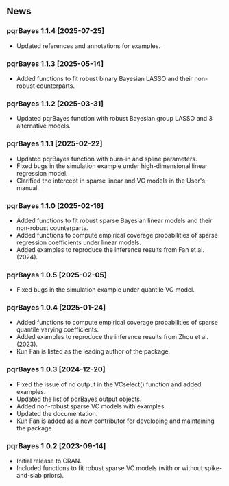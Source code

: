 ## News

### pqrBayes 1.1.4 \[2025-07-25]

* Updated references and annotations for examples.

### pqrBayes 1.1.3 \[2025-05-14]

* Added functions to fit robust binary Bayesian LASSO and their non-robust counterparts.

### pqrBayes 1.1.2 \[2025-03-31]

* Updated pqrBayes function with robust Bayesian group LASSO and 3 alternative models.

### pqrBayes 1.1.1 \[2025-02-22]

* Updated pqrBayes function with burn-in and spline parameters.
* Fixed bugs in the simulation example under high-dimensional linear regression model.
* Clarified the intercept in sparse linear and VC models in the User's manual.

### pqrBayes 1.1.0 \[2025-02-16]

* Added functions to fit robust sparse Bayesian linear models and their non-robust counterparts.
* Added functions to compute empirical coverage probabilities of sparse regression coefficients under linear models.
* Added examples to reproduce the inference results from Fan et al. (2024).

### pqrBayes 1.0.5 \[2025-02-05]

* Fixed bugs in the simulation example under quantile VC model.

### pqrBayes 1.0.4 \[2025-01-24]

* Added functions to compute empirical coverage probabilities of sparse quantile varying coefficients.
* Added examples to reproduce the inference results from Zhou et al. (2023).
* Kun Fan is listed as the leading author of the package.

### pqrBayes 1.0.3 \[2024-12-20]

* Fixed the issue of no output in the VCselect() function and added examples.
* Updated the list of pqrBayes output objects.
* Added non-robust sparse VC models with examples.
* Updated the documentation.
* Kun Fan is added as a new contributor for developing and maintaining the package.

### pqrBayes 1.0.2 \[2023-09-14]

* Initial release to CRAN.
* Included functions to fit robust sparse VC models (with or without spike-and-slab priors).
